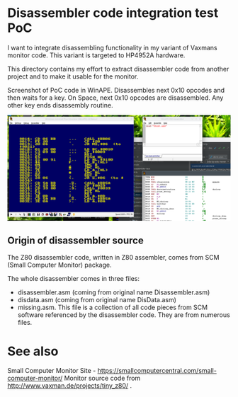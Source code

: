 # Disassembler code integration test PoC
I want to integrate disassembling functionality in 
my variant of Vaxmans monitor code. This variant
is targeted to HP4952A hardware. 

This directory contains my effort to extract disassembler
code from another project and to make it usable for
the monitor.

Screenshot of PoC code in WinAPE. Disassembles next 0x10
opcodes and then waits for a key. On Space, next 0x10 opcodes
are disassembled. Any other key ends disassembly routine.

![](doc/disassembler_screenshot_cpc.png)

## Origin of disassembler source
The Z80 disassembler code, written in Z80 
assembler, comes from SCM (Small
Computer Monitor) package.

The whole disassembler comes in three files:
* disassembler.asm (coming from original name Disassembler.asm)
* disdata.asm (coming from original name DisData.asm)
* missing.asm. This file is a collection of all code
  pieces from SCM software referenced by the 
  disassembler code. They are from numerous files.


# See also
Small Computer Monitor Site - https://smallcomputercentral.com/small-computer-monitor/
Monitor source code from http://www.vaxman.de/projects/tiny_z80/ .
